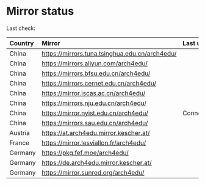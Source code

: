 <script src="./time.js"></script>
# Mirror status
Last check: <script type="text/javascript">localize(1744077199.07538);</script>

|Country|Mirror|Last update|
|:------|:-----|:----------|
|China|https://mirrors.tuna.tsinghua.edu.cn/arch4edu/|<script type="text/javascript">localize(1744051311);</script>|
|China|https://mirrors.aliyun.com/arch4edu/|<script type="text/javascript">localize(1744051311);</script>|
|China|https://mirrors.bfsu.edu.cn/arch4edu/|<script type="text/javascript">localize(1744051311);</script>|
|China|https://mirrors.cernet.edu.cn/arch4edu/|<script type="text/javascript">localize(1744051311);</script>|
|China|https://mirror.iscas.ac.cn/arch4edu/|<script type="text/javascript">localize(1744008267);</script>|
|China|https://mirrors.nju.edu.cn/arch4edu/|<script type="text/javascript">localize(1744008267);</script>|
|China|https://mirror.nyist.edu.cn/arch4edu/|ConnectionError|
|China|https://mirrors.sau.edu.cn/arch4edu/|<script type="text/javascript">localize(1731653531);</script>|
|Austria|https://at.arch4edu.mirror.kescher.at/|<script type="text/javascript">localize(1744051311);</script>|
|France|https://mirror.lesviallon.fr/arch4edu/|<script type="text/javascript">localize(1744051311);</script>|
|Germany|https://pkg.fef.moe/arch4edu/|<script type="text/javascript">localize(1744051311);</script>|
|Germany|https://de.arch4edu.mirror.kescher.at/|<script type="text/javascript">localize(1744051311);</script>|
|Germany|https://mirror.sunred.org/arch4edu/|<script type="text/javascript">localize(1744051311);</script>|

<script src="./tablefilter/tablefilter.js"></script>
<script src="./table.js"></script>